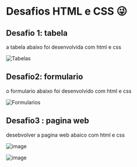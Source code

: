 # Desafios HTML e CSS 😜

## Desafio 1: tabela 
a tabela abaixo foi desenvolvida com html e css 

![Tabelas](https://github.com/user-attachments/assets/ceb1cacd-ef04-4c0f-80c5-da6b868d9787)

## Desafio2: formulario
o formulario abaixo foi desenvolvido com html e css

![Formularios](https://github.com/user-attachments/assets/2f87328f-12e8-4cfc-9059-fe3489799d08)

## Desafio3 : pagina web 
desebvolver a pagina web abaico com html e css

![image](https://github.com/user-attachments/assets/f1f6a4ab-62e3-4eb0-896e-57899a59431d)

![image](https://github.com/user-attachments/assets/352e861e-f216-4bc4-bad3-cab831c553ce)






